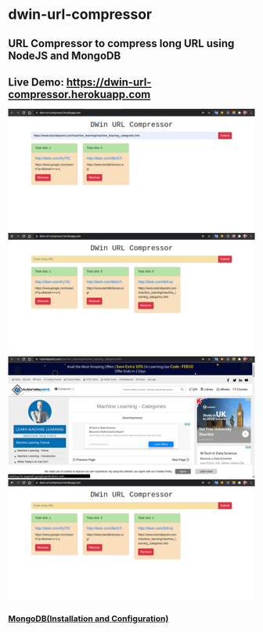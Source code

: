 # dwin-url-compressor
## URL Compressor to compress long URL using NodeJS and MongoDB
## Live Demo: https://dwin-url-compressor.herokuapp.com

<img src="demo_images/0.png">
<img src="demo_images/1.png">
<img src="demo_images/2.png">
<img src="demo_images/3.png">

### [MongoDB(Installation and Configuration)](https://docs.mongodb.com/v5.0/tutorial/install-mongodb-on-ubuntu/)

